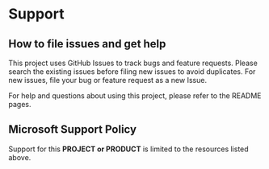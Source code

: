 # Support

## How to file issues and get help  

This project uses GitHub Issues to track bugs and feature requests. Please search the existing 
issues before filing new issues to avoid duplicates.  For new issues, file your bug or 
feature request as a new Issue.

For help and questions about using this project, please refer to the README pages.

## Microsoft Support Policy  

Support for this **PROJECT or PRODUCT** is limited to the resources listed above.

